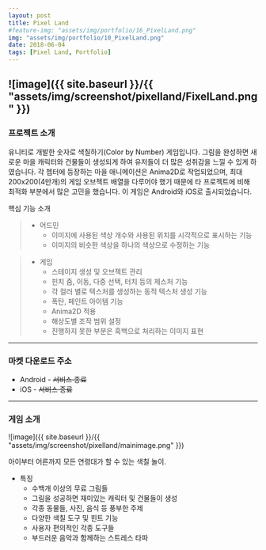 ```yaml
---
layout: post
title: Pixel Land
#feature-img: "assets/img/portfolio/16_PixelLand.png"
img: "assets/img/portfolio/10_PixelLand.png"
date: 2018-06-04
tags: [Pixel Land, Portfolio]
---
```

![image]({{ site.baseurl }}/{{ "assets/img/screenshot/pixelland/FixelLand.png" }})  
---

### 프로젝트 소개

유니티로 개발한 숫자로 색칠하기(Color by Number) 게임입니다. 그림을 완성하면 새로운 마을 캐릭터와 건물들이 생성되게 하여 유저들이 더 많은 성취감을 느낄 수 있게 하였습니다. 각 쳅터에 등장하는 마을 애니메이션은 Anima2D로 작업되었으며, 최대 200x200(4만개)의 게임 오브젝트 배열을 다루어야 했기 때문에 타 프로젝트에 비해 최적화 부분에서 많은 고민을 했습니다. 이 게임은 Android와 iOS로 출시되었습니다.

핵심 기능 소개
> * 어드민
>     * 이미지에 사용된 색상 개수와 사용된 위치를 시각적으로 표시하는 기능
>     * 이미지의 비슷한 색상을 하나의 색상으로 수정하는 기능


> * 게임
>    * 스테이지 생성 및 오브젝트 관리
>    * 핀치 줌, 이동, 다중 선택, 터치 등의 제스처 기능
>    * 각 컬러 별로 텍스처를 생성하는 동적 텍스처 생성 기능
>    * 폭탄, 페인트 아이템 기능
>    * Anima2D 적용
>    * 해상도별 조작 범위 설정
>    * 진행하지 못한 부분은 흑백으로 처리하는 이미지 표현

---
### 마켓 다운로드 주소

* Android - ~~서비스 종료~~
* iOS - ~~서비스 종료~~

---
### 게임 소개
![image]({{ site.baseurl }}/{{ "assets/img/screenshot/pixelland/mainimage.png" }})  

아이부터 어른까지 모든 연령대가 할 수 있는 색칠 놀이. 

* 특징
    * 수백개 이상의 무료 그림들
    * 그림을 성공하면 재미있는 캐릭터 및 건물들이 생성
    * 각종 동물들, 사진, 음식 등 풍부한 주제
    * 다양한 색칠 도구 및 힌트 기능
    * 사용자 편의적인 각종 도구들
    * 부드러운 음악과 함께하는 스트레스 타파



